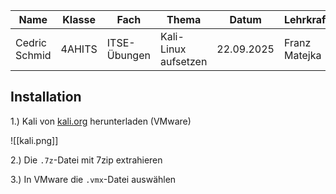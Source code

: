| Name          | Klasse | Fach         | Thema                | Datum      | Lehrkraft     |
| ------------- | ------ | ------------ | -------------------- | ---------- | ------------- |
| Cedric Schmid | 4AHITS | ITSE-Übungen | Kali-Linux aufsetzen | 22.09.2025 | Franz Matejka |

## Installation

1.) Kali von [kali.org]() herunterladen (VMware)

![[kali.png]]

2.) Die `.7z`-Datei mit 7zip extrahieren

3.) In VMware die `.vmx`-Datei auswählen
